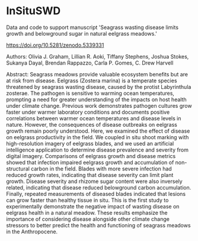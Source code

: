 # InSituSWD
Data and code to support manuscript 'Seagrass wasting disease limits growth and belowground sugar in natural eelgrass meadows.'

https://doi.org/10.5281/zenodo.5339331

Authors: Olivia J. Graham, Lillian R. Aoki, Tiffany Stephens, Joshua Stokes, Sukanya Dayal, Brendan Rappazzo, Carla P. Gomes, C. Drew Harvell

Abstract: Seagrass meadows provide valuable ecosystem benefits but are at risk from disease. Eelgrass (Zostera marina) is a temperate species threatened by seagrass wasting disease, caused by the protist Labyrinthula zosterae. The pathogen is sensitive to warming ocean temperatures, prompting a need for greater understanding of the impacts on host health under climate change. Previous work demonstrates pathogen cultures grow faster under warmer laboratory conditions and documents positive correlations between warmer ocean temperatures and disease levels in nature. However, the consequences of disease outbreaks on eelgrass growth remain poorly understood. Here, we examined the effect of disease on eelgrass productivity in the field. We coupled in situ shoot marking with high-resolution imagery of eelgrass blades, and we used an artificial intelligence application to determine disease prevalence and severity from digital imagery. Comparisons of eelgrass growth and disease metrics showed that infection impaired eelgrass growth and accumulation of non-structural carbon in the field. Blades with more severe infection had reduced growth rates, indicating that disease severity can limit plant growth. Disease severity and rhizome sugar content were also inversely related, indicating that disease reduced belowground carbon accumulation. Finally, repeated measurements of diseased blades indicated that lesions can grow faster than healthy tissue in situ. This is the first study to experimentally demonstrate the negative impact of wasting disease on eelgrass health in a natural meadow. These results emphasize the importance of considering disease alongside other climate change stressors to better predict the health and functioning of seagrass meadows in the Anthropocene.
